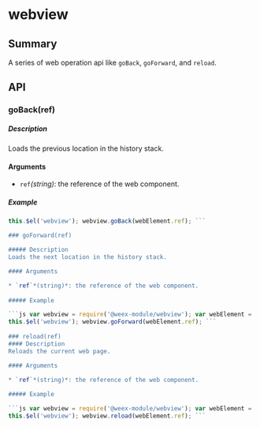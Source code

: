 # webview

## Summary

A series of web operation api like `goBack`, `goForward`, and `reload`.

## API

### goBack(ref)

##### Description

Loads the previous location in the history stack.

#### Arguments

* `ref`*(string)*: the reference of the web component.
 
##### Example

```js var webview = require('@weex-module/webview'); var webElement =
this.$el('webview'); webview.goBack(webElement.ref); ```

### goForward(ref)

##### Description
Loads the next location in the history stack.

#### Arguments

* `ref`*(string)*: the reference of the web component.
 
##### Example

```js var webview = require('@weex-module/webview'); var webElement =
this.$el('webview'); webview.goForward(webElement.ref); ```
    
### reload(ref)
#### Description
Reloads the current web page.

#### Arguments

* `ref`*(string)*: the reference of the web component.
 
##### Example

```js var webview = require('@weex-module/webview'); var webElement =
this.$el('webview'); webview.reload(webElement.ref); ```



